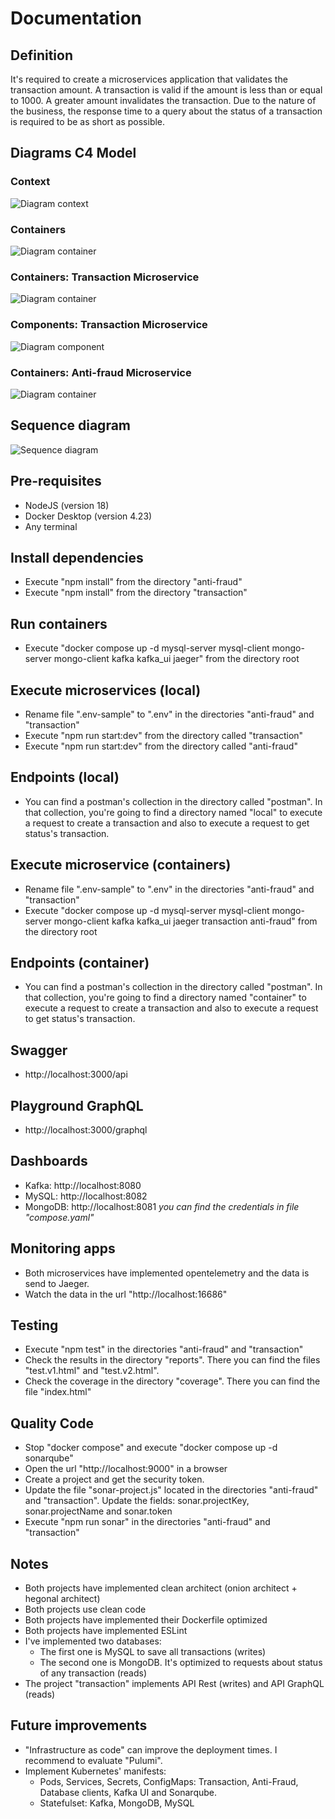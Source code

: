 # Documentation

## Definition

It's required to create a microservices application that validates the transaction amount. A transaction is valid if the amount is less than or equal to 1000. A greater amount invalidates the transaction.
Due to the nature of the business, the response time to a query about the status of a transaction is required to be as short as possible.

## Diagrams C4 Model

### Context

![Diagram context](images/general1.png "Diagram Context")

### Containers

![Diagram container](images/general2.png "Diagram Container")

### Containers: Transaction Microservice

![Diagram container](images/transaction-relations.png "Diagram Container")

### Components: Transaction Microservice

![Diagram component](images/transaction-arquitect.png "Diagram Component")

### Containers: Anti-fraud Microservice

![Diagram container](images/antifraud.png "Diagram Container")

## Sequence diagram

![Sequence diagram](images/diagram-sec.png "Sequence diagram")

## Pre-requisites

- NodeJS (version 18)
- Docker Desktop (version 4.23)
- Any terminal

## Install dependencies

- Execute "npm install" from the directory "anti-fraud"
- Execute "npm install" from the directory "transaction"

## Run containers

- Execute "docker compose up -d mysql-server mysql-client mongo-server mongo-client kafka kafka_ui jaeger" from the directory root

## Execute microservices (local)

- Rename file ".env-sample" to ".env" in the directories "anti-fraud" and "transaction"
- Execute "npm run start:dev" from the directory called "transaction"
- Execute "npm run start:dev" from the directory called "anti-fraud"

## Endpoints (local)

- You can find a postman's collection in the directory called "postman". In that collection, you're going to find a directory named "local" to execute a request to create a transaction and also to execute a request to get status's transaction.

## Execute microservice (containers)

- Rename file ".env-sample" to ".env" in the directories "anti-fraud" and "transaction"
- Execute "docker compose up -d mysql-server mysql-client mongo-server mongo-client kafka kafka_ui jaeger transaction anti-fraud" from the directory root

## Endpoints (container)

- You can find a postman's collection in the directory called "postman". In that collection, you're going to find a directory named "container" to execute a request to create a transaction and also to execute a request to get status's transaction.

## Swagger

- http://localhost:3000/api

## Playground GraphQL

- http://localhost:3000/graphql

## Dashboards

- Kafka: http://localhost:8080
- MySQL: http://localhost:8082
- MongoDB: http://localhost:8081
  _you can find the credentials in file "compose.yaml"_

## Monitoring apps

- Both microservices have implemented opentelemetry and the data is send to Jaeger.
- Watch the data in the url "http://localhost:16686"

## Testing

- Execute "npm test" in the directories "anti-fraud" and "transaction"
- Check the results in the directory "reports". There you can find the files "test.v1.html" and "test.v2.html".
- Check the coverage in the directory "coverage". There you can find the file "index.html"

## Quality Code

- Stop "docker compose" and execute "docker compose up -d sonarqube"
- Open the url "http://localhost:9000" in a browser
- Create a project and get the security token.
- Update the file "sonar-project.js" located in the directories "anti-fraud" and "transaction". Update the fields: sonar.projectKey, sonar.projectName and sonar.token
- Execute "npm run sonar" in the directories "anti-fraud" and "transaction"

## Notes

- Both projects have implemented clean architect (onion architect + hegonal architect)
- Both projects use clean code
- Both projects have implemented their Dockerfile optimized
- Both projects have implemented ESLint
- I've implemented two databases:
  - The first one is MySQL to save all transactions (writes)
  - The second one is MongoDB. It's optimized to requests about status of any transaction (reads)
- The project "transaction" implements API Rest (writes) and API GraphQL (reads)

## Future improvements

- "Infrastructure as code" can improve the deployment times. I recommend to evaluate "Pulumi".
- Implement Kubernetes' manifests:
  - Pods, Services, Secrets, ConfigMaps: Transaction, Anti-Fraud, Database clients, Kafka UI and Sonarqube.
  - Statefulset: Kafka, MongoDB, MySQL

